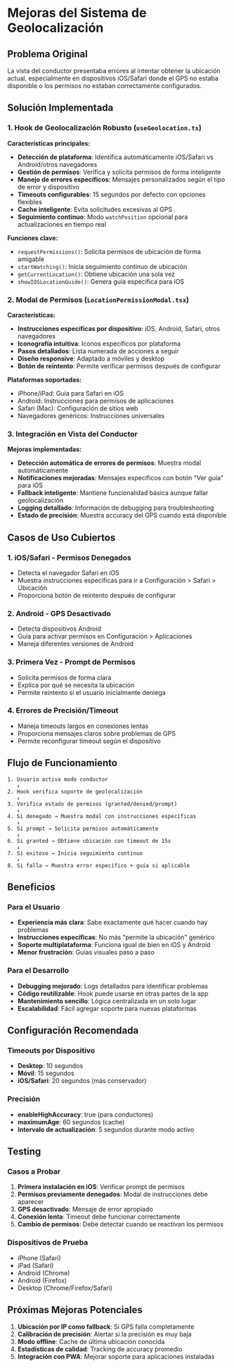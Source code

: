 # Mejoras del Sistema de Geolocalización

## Problema Original
La vista del conductor presentaba errores al intentar obtener la ubicación actual, especialmente en dispositivos iOS/Safari donde el GPS no estaba disponible o los permisos no estaban correctamente configurados.

## Solución Implementada

### 1. Hook de Geolocalización Robusto (`useGeolocation.ts`)

**Características principales:**
- **Detección de plataforma**: Identifica automáticamente iOS/Safari vs Android/otros navegadores
- **Gestión de permisos**: Verifica y solicita permisos de forma inteligente
- **Manejo de errores específicos**: Mensajes personalizados según el tipo de error y dispositivo
- **Timeouts configurables**: 15 segundos por defecto con opciones flexibles
- **Cache inteligente**: Evita solicitudes excesivas al GPS
- **Seguimiento continuo**: Modo `watchPosition` opcional para actualizaciones en tiempo real

**Funciones clave:**
- `requestPermissions()`: Solicita permisos de ubicación de forma amigable
- `startWatching()`: Inicia seguimiento continuo de ubicación
- `getCurrentLocation()`: Obtiene ubicación una sola vez
- `showIOSLocationGuide()`: Genera guía específica para iOS

### 2. Modal de Permisos (`LocationPermissionModal.tsx`)

**Características:**
- **Instrucciones específicas por dispositivo**: iOS, Android, Safari, otros navegadores
- **Iconografía intuitiva**: Iconos específicos por plataforma
- **Pasos detallados**: Lista numerada de acciones a seguir
- **Diseño responsive**: Adaptado a móviles y desktop
- **Botón de reintento**: Permite verificar permisos después de configurar

**Plataformas soportadas:**
- iPhone/iPad: Guía para Safari en iOS
- Android: Instrucciones para permisos de aplicaciones
- Safari (Mac): Configuración de sitios web
- Navegadores genéricos: Instrucciones universales

### 3. Integración en Vista del Conductor

**Mejoras implementadas:**
- **Detección automática de errores de permisos**: Muestra modal automáticamente
- **Notificaciones mejoradas**: Mensajes específicos con botón "Ver guía" para iOS
- **Fallback inteligente**: Mantiene funcionalidad básica aunque fallar geolocalización
- **Logging detallado**: Información de debugging para troubleshooting
- **Estado de precisión**: Muestra accuracy del GPS cuando está disponible

## Casos de Uso Cubiertos

### 1. iOS/Safari - Permisos Denegados
- Detecta el navegador Safari en iOS
- Muestra instrucciones específicas para ir a Configuración > Safari > Ubicación
- Proporciona botón de reintento después de configurar

### 2. Android - GPS Desactivado
- Detecta dispositivos Android
- Guía para activar permisos en Configuración > Aplicaciones
- Maneja diferentes versiones de Android

### 3. Primera Vez - Prompt de Permisos
- Solicita permisos de forma clara
- Explica por qué se necesita la ubicación
- Permite reintento si el usuario inicialmente deniega

### 4. Errores de Precisión/Timeout
- Maneja timeouts largos en conexiones lentas
- Proporciona mensajes claros sobre problemas de GPS
- Permite reconfigurar timeout según el dispositivo

## Flujo de Funcionamiento

```
1. Usuario activa modo conductor
   ↓
2. Hook verifica soporte de geolocalización
   ↓
3. Verifica estado de permisos (granted/denied/prompt)
   ↓
4. Si denegado → Muestra modal con instrucciones específicas
   ↓
5. Si prompt → Solicita permisos automáticamente
   ↓
6. Si granted → Obtiene ubicación con timeout de 15s
   ↓
7. Si exitoso → Inicia seguimiento continuo
   ↓
8. Si falla → Muestra error específico + guía si aplicable
```

## Beneficios

### Para el Usuario
- **Experiencia más clara**: Sabe exactamente qué hacer cuando hay problemas
- **Instrucciones específicas**: No más "permite la ubicación" genérico
- **Soporte multiplataforma**: Funciona igual de bien en iOS y Android
- **Menor frustración**: Guías visuales paso a paso

### Para el Desarrollo
- **Debugging mejorado**: Logs detallados para identificar problemas
- **Código reutilizable**: Hook puede usarse en otras partes de la app
- **Mantenimiento sencillo**: Lógica centralizada en un solo lugar
- **Escalabilidad**: Fácil agregar soporte para nuevas plataformas

## Configuración Recomendada

### Timeouts por Dispositivo
- **Desktop**: 10 segundos
- **Móvil**: 15 segundos
- **iOS/Safari**: 20 segundos (más conservador)

### Precisión
- **enableHighAccuracy**: true (para conductores)
- **maximumAge**: 60 segundos (cache)
- **Intervalo de actualización**: 5 segundos durante modo activo

## Testing

### Casos a Probar
1. **Primera instalación en iOS**: Verificar prompt de permisos
2. **Permisos previamente denegados**: Modal de instrucciones debe aparecer
3. **GPS desactivado**: Mensaje de error apropiado
4. **Conexión lenta**: Timeout debe funcionar correctamente
5. **Cambio de permisos**: Debe detectar cuando se reactivan los permisos

### Dispositivos de Prueba
- iPhone (Safari)
- iPad (Safari)
- Android (Chrome)
- Android (Firefox)
- Desktop (Chrome/Firefox/Safari)

## Próximas Mejoras Potenciales

1. **Ubicación por IP como fallback**: Si GPS falla completamente
2. **Calibración de precisión**: Alertar si la precisión es muy baja
3. **Modo offline**: Cache de última ubicación conocida
4. **Estadísticas de calidad**: Tracking de accuracy promedio
5. **Integración con PWA**: Mejorar soporte para aplicaciones instaladas 